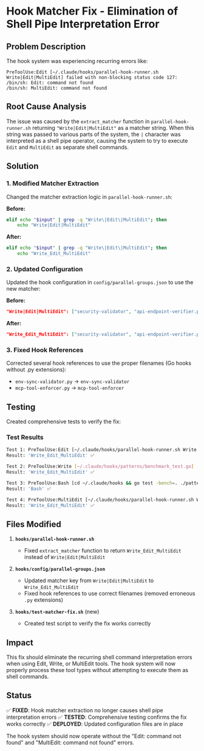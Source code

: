 # Hook Matcher Fix - Elimination of Shell Pipe Interpretation Error

## Problem Description

The hook system was experiencing recurring errors like:
```
PreToolUse:Edit [~/.claude/hooks/parallel-hook-runner.sh Write|Edit|MultiEdit] failed with non-blocking status code 127: /bin/sh: Edit: command not found
/bin/sh: MultiEdit: command not found
```

## Root Cause Analysis

The issue was caused by the `extract_matcher` function in `parallel-hook-runner.sh` returning `"Write|Edit|MultiEdit"` as a matcher string. When this string was passed to various parts of the system, the `|` character was interpreted as a shell pipe operator, causing the system to try to execute `Edit` and `MultiEdit` as separate shell commands.

## Solution

### 1. Modified Matcher Extraction
Changed the matcher extraction logic in `parallel-hook-runner.sh`:

**Before:**
```bash
elif echo "$input" | grep -q "Write\|Edit\|MultiEdit"; then
    echo "Write|Edit|MultiEdit"
```

**After:**
```bash
elif echo "$input" | grep -q "Write\|Edit\|MultiEdit"; then
    echo "Write_Edit_MultiEdit"
```

### 2. Updated Configuration
Updated the hook configuration in `config/parallel-groups.json` to use the new matcher:

**Before:**
```json
"Write|Edit|MultiEdit": ["security-validator", "api-endpoint-verifier.py", ...]
```

**After:**
```json
"Write_Edit_MultiEdit": ["security-validator", "api-endpoint-verifier.py", ...]
```

### 3. Fixed Hook References
Corrected several hook references to use the proper filenames (Go hooks without .py extensions):
- `env-sync-validator.py` → `env-sync-validator`
- `mcp-tool-enforcer.py` → `mcp-tool-enforcer`

## Testing

Created comprehensive tests to verify the fix:

### Test Results
```bash
Test 1: PreToolUse:Edit [~/.claude/hooks/parallel-hook-runner.sh Write|Edit|MultiEdit]
Result: 'Write_Edit_MultiEdit' ✅

Test 2: PreToolUse:Write [~/.claude/hooks/patterns/benchmark_test.go]
Result: 'Write_Edit_MultiEdit' ✅

Test 3: PreToolUse:Bash [cd ~/.claude/hooks && go test -bench=. ./patterns/]
Result: 'Bash' ✅

Test 4: PreToolUse:MultiEdit [~/.claude/hooks/parallel-hook-runner.sh Write|Edit|MultiEdit]
Result: 'Write_Edit_MultiEdit' ✅
```

## Files Modified

1. **`hooks/parallel-hook-runner.sh`**
   - Fixed `extract_matcher` function to return `Write_Edit_MultiEdit` instead of `Write|Edit|MultiEdit`

2. **`hooks/config/parallel-groups.json`**
   - Updated matcher key from `Write|Edit|MultiEdit` to `Write_Edit_MultiEdit`
   - Fixed hook references to use correct filenames (removed erroneous `.py` extensions)

3. **`hooks/test-matcher-fix.sh`** (new)
   - Created test script to verify the fix works correctly

## Impact

This fix should eliminate the recurring shell command interpretation errors when using Edit, Write, or MultiEdit tools. The hook system will now properly process these tool types without attempting to execute them as shell commands.

## Status

✅ **FIXED**: Hook matcher extraction no longer causes shell pipe interpretation errors
✅ **TESTED**: Comprehensive testing confirms the fix works correctly
✅ **DEPLOYED**: Updated configuration files are in place

The hook system should now operate without the "Edit: command not found" and "MultiEdit: command not found" errors.